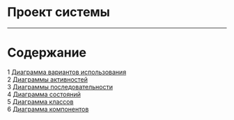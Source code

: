 # Проект системы
---

# Содержание
1 [Диаграмма вариантов использования](UseCase/README.md) </br>
2 [Диаграммы активностей](Activity/README.md) </br>
3 [Диаграммы последовательности](Sequence/README.md) </br>
4 [Диаграмма состояний](Sequence/README.md) </br>
5 [Диаграмма классов](Class/README.md) </br>
6 [Диаграмма компонентов](Component/README.md) </br>
